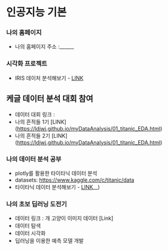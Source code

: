 # 인공지능 기본

### 나의 홈페이지
  * 나의 홈페이지 주소 :______

### 시각화 프로젝트
  * IRIS 데이처 분석해보기 - [LINK](https://ldjwj.github.io/myDataAnalysis/01_titanic_EDA.html)

## 케글 데이터 분석 대회 참여
   * 데이터 대회 링크 :
   * 나의 흔적들 1기 [LINK] (https://ldjwj.github.io/myDataAnalysis/01_titanic_EDA.html)
   * 나의 흔적들 2기 [LINK] (https://ldjwj.github.io/myDataAnalysis/01_titanic_EDA.html)

### 나의 데이터 분석 공부
  * plotly를 활용한 타이타닉 데이터 분석
  * datasets: https://www.kaggle.com/c/titanic/data
  * 타이타닉 데이터 분석해보기 - [LINK](_)__)
   
### 나의 초보 딥러닝 도전기
  * 데이터 링크 : 개 고양이 이미지 데이터 [Link]
  * 데이터 탐색 
  * 데이터 시각화 
  * 딥러닝을 이용한 예측 모델 개발
